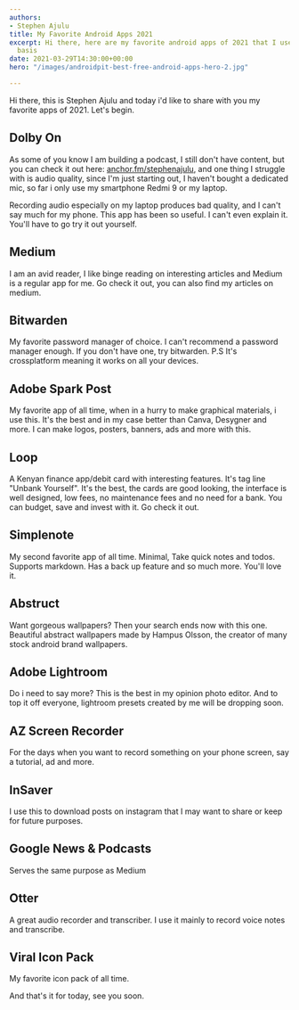 ```yaml
---
authors:
- Stephen Ajulu
title: My Favorite Android Apps 2021
excerpt: Hi there, here are my favorite android apps of 2021 that I use on a regular
  basis
date: 2021-03-29T14:30:00+00:00
hero: "/images/androidpit-best-free-android-apps-hero-2.jpg"

---
```

Hi there, this is Stephen Ajulu and today i'd like to share with you my favorite apps of 2021. Let's begin.

## Dolby On

As some of you know I am building a podcast, I still don't have content, but you can check it out here: [anchor.fm/stephenajulu](https://anchor.fm/stephenajulu), and one thing I struggle with is audio quality, since I'm just starting out, I haven't bought a dedicated mic, so far i only use my smartphone Redmi 9 or my laptop.

Recording audio especially on my laptop produces bad quality, and I can't say much for my phone. This app has been so useful. I can't even explain it. You'll have to go try it out yourself.

## Medium

I am an avid reader, I like binge reading on interesting articles and Medium is a regular app for me. Go check it out, you can also find my articles on medium.

## Bitwarden

My favorite password manager of choice. I can't recommend a password manager enough. If you don't have one, try bitwarden. P.S It's crossplatform meaning it works on all your devices.

## Adobe Spark Post

My favorite app of all time, when in a hurry to make graphical materials, i use this. It's the best and in my case better than Canva, Desygner and more. I can make logos, posters, banners, ads and more with this.

## Loop

A Kenyan finance app/debit card with interesting features. It's tag line "Unbank Yourself". It's the best, the cards are good looking, the interface is well designed, low fees, no maintenance fees and no need for a bank. You can budget, save and invest with it. Go check it out.

## Simplenote

My second favorite app of all time. Minimal, Take quick notes and todos. Supports markdown. Has a back up feature and so much more. You'll love it.

## Abstruct

Want gorgeous wallpapers? Then your search ends now with this one. Beautiful abstract wallpapers made by Hampus Olsson, the creator of many stock android brand wallpapers.

## Adobe Lightroom

Do i need to say more? This is the best in my opinion photo editor. And to top it off everyone, lightroom presets created by me will be dropping soon.

## AZ Screen Recorder

For the days when you want to record something on your phone screen, say a tutorial, ad and more.

## InSaver

I use this to download posts on instagram that I may want to share or keep for future purposes.

## Google News & Podcasts

Serves the same purpose as Medium

## Otter

A great audio recorder and transcriber. I use it mainly to record voice notes and transcribe.

## Viral Icon Pack

My favorite icon pack of all time.

And that's it for today, see you soon.
